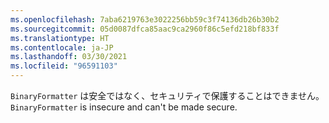```yaml
---
ms.openlocfilehash: 7aba6219763e3022256bb59c3f74136db26b30b2
ms.sourcegitcommit: 05d0087dfca85aac9ca2960f86c5efd218bf833f
ms.translationtype: HT
ms.contentlocale: ja-JP
ms.lasthandoff: 03/30/2021
ms.locfileid: "96591103"
---
```

<span data-ttu-id="f271e-101">`BinaryFormatter` は安全ではなく、セキュリティで保護することはできません。</span><span class="sxs-lookup"><span data-stu-id="f271e-101">`BinaryFormatter` is insecure and can't be made secure.</span></span>
